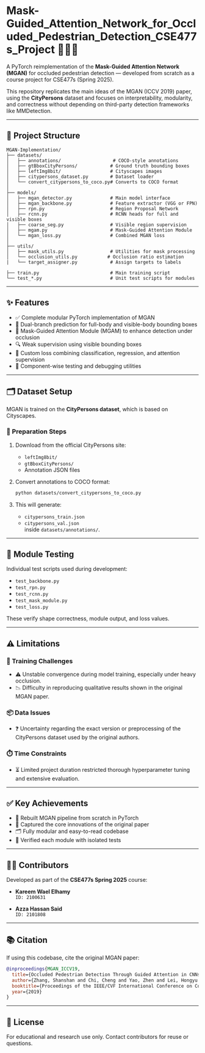 # Mask-Guided_Attention_Network_for_Occluded_Pedestrian_Detection_CSE477s_Project 🧠🚶‍♂️  
A PyTorch reimplementation of the **Mask-Guided Attention Network (MGAN)** for occluded pedestrian detection — developed from scratch as a course project for CSE477s (Spring 2025).

This repository replicates the main ideas of the MGAN (ICCV 2019) paper, using the **CityPersons** dataset and focuses on interpretability, modularity, and correctness without depending on third-party detection frameworks like MMDetection.

---

## 📁 Project Structure

```
MGAN-Implementation/
├── datasets/
│   ├── annotations/                   # COCO-style annotations
│   ├── gtBboxCityPersons/            # Ground truth bounding boxes
│   ├── leftImg8bit/                  # Cityscapes images
│   ├── citypersons_dataset.py        # Dataset loader
│   └── convert_citypersons_to_coco.py# Converts to COCO format
│
├── models/
│   ├── mgan_detector.py              # Main model interface
│   ├── mgan_backbone.py              # Feature extractor (VGG or FPN)
│   ├── rpn.py                        # Region Proposal Network
│   ├── rcnn.py                       # RCNN heads for full and visible boxes
│   ├── coarse_seg.py                 # Visible region supervision
│   ├── mgam.py                       # Mask-Guided Attention Module
│   └── mgan_loss.py                  # Combined MGAN loss
│
├── utils/
│   ├── mask_utils.py                 # Utilities for mask processing
│   └── occlusion_utils.py           # Occlusion ratio estimation
|   └── target_assigner.py            # Assign targets to labels

├── train.py                          # Main training script
└── test_*.py                         # Unit test scripts for modules
```

---

## ✨ Features

- ✅ Complete modular PyTorch implementation of MGAN  
- 🔁 Dual-branch prediction for full-body and visible-body bounding boxes  
- 🎯 Mask-Guided Attention Module (MGAM) to enhance detection under occlusion  
- 🔍 Weak supervision using visible bounding boxes  
- 🧮 Custom loss combining classification, regression, and attention supervision  
- 🔬 Component-wise testing and debugging utilities  

---

## 🗂 Dataset Setup

MGAN is trained on the **CityPersons dataset**, which is based on Cityscapes.

### 🔧 Preparation Steps

1. Download from the official CityPersons site:
   - `leftImg8bit/`
   - `gtBboxCityPersons/`
   - Annotation JSON files

2. Convert annotations to COCO format:
   ```bash
   python datasets/convert_citypersons_to_coco.py
   ```

3. This will generate:
   - `citypersons_train.json`
   - `citypersons_val.json`  
   inside `datasets/annotations/`.

---

## 🧪 Module Testing

Individual test scripts used during development:

- `test_backbone.py`
- `test_rpn.py`
- `test_rcnn.py`
- `test_mask_module.py`
- `test_loss.py`

These verify shape correctness, module output, and loss values.

---

## ⚠️ Limitations

### 🚧 Training Challenges
- ⚠️ Unstable convergence during model training, especially under heavy occlusion.
- 📉 Difficulty in reproducing qualitative results shown in the original MGAN paper.

### 📦 Data Issues
- ❓ Uncertainty regarding the exact version or preprocessing of the CityPersons dataset used by the original authors.

### ⏱️ Time Constraints
- ⏳ Limited project duration restricted thorough hyperparameter tuning and extensive evaluation.


---

## ✅ Key Achievements

- 🔨 Rebuilt MGAN pipeline from scratch in PyTorch
- 🧠 Captured the core innovations of the original paper
- 🗂️ Fully modular and easy-to-read codebase
- 🧪 Verified each module with isolated tests

---

## 🧑‍💻 Contributors

Developed as part of the **CSE477s Spring 2025** course:

- **Kareem Wael Elhamy**  
  `ID: 2100631`

- **Azza Hassan Said**  
  `ID: 2101808`

---

## 📚 Citation

If using this codebase, cite the original MGAN paper:

```bibtex
@inproceedings{MGAN_ICCV19,
  title={Occluded Pedestrian Detection Through Guided Attention in CNNs},
  author={Zhang, Shanshan and Chi, Cheng and Yao, Zhen and Lei, Hongyu and Li, Stan Z.},
  booktitle={Proceedings of the IEEE/CVF International Conference on Computer Vision},
  year={2019}
}
```

---

## 📄 License

For educational and research use only. Contact contributors for reuse or questions.
